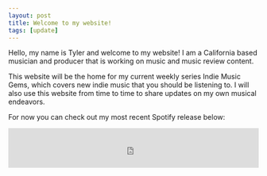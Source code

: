 ```yaml
---
layout: post
title: Welcome to my website!
tags: [update]
---
```


Hello, my name is Tyler and welcome to my website! I am a California based musician and producer that is working on music and music review content.

This website will be the home for my current weekly series Indie Music Gems, which covers new indie music that you should be listening to. I will also use this website from time to time to share updates on my own musical endeavors.

For now you can check out my most recent Spotify release below:

<iframe src="https://open.spotify.com/embed/track/0J4iHfRvzGpEH7qJSTXKOb" width="100%" height="80" frameborder="0" allowtransparency="true" allow="encrypted-media"></iframe>
